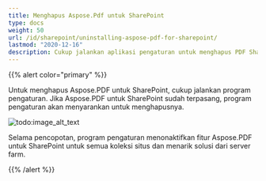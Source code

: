 ```yaml
---
title: Menghapus Aspose.Pdf untuk SharePoint
type: docs
weight: 50
url: /id/sharepoint/uninstalling-aspose-pdf-for-sharepoint/
lastmod: "2020-12-16"
description: Cukup jalankan aplikasi pengaturan untuk menghapus PDF SharePoint API, dan itu akan mencopot dan menonaktifkannya untuk semua koleksi situs.
---
```


{{% alert color="primary" %}}

Untuk menghapus Aspose.PDF untuk SharePoint, cukup jalankan program pengaturan. Jika Aspose.PDF untuk SharePoint sudah terpasang, program pengaturan akan menyarankan untuk menghapusnya.

![todo:image_alt_text](uninstalling-aspose-pdf-for-sharepoint_1.png)

Selama pencopotan, program pengaturan menonaktifkan fitur Aspose.PDF untuk SharePoint untuk semua koleksi situs dan menarik solusi dari server farm.

{{% /alert %}}
